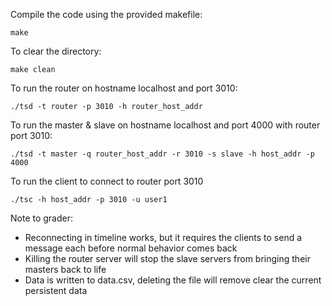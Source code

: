 
Compile the code using the provided makefile:

    make

To clear the directory:
   
    make clean

To run the router on hostname localhost and port 3010:

    ./tsd -t router -p 3010 -h router_host_addr
    
To run the master & slave on hostname localhost and port 4000 with router port 3010:

    ./tsd -t master -q router_host_addr -r 3010 -s slave -h host_addr -p 4000
    
To run the client to connect to router port 3010

    ./tsc -h host_addr -p 3010 -u user1
 
Note to grader:
 * Reconnecting in timeline works, but it requires the clients to send a message each before normal behavior comes back
 * Killing the router server will stop the slave servers from bringing their masters back to life
 * Data is written to data.csv, deleting the file will remove clear the current persistent data

